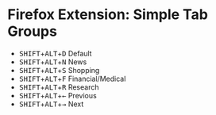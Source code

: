 # Firefox Extension: Simple Tab Groups
>
- <kbd>SHIFT</kbd>+<kbd>ALT</kbd>+<kbd>D</kbd>  Default
- <kbd>SHIFT</kbd>+<kbd>ALT</kbd>+<kbd>N</kbd>  News
- <kbd>SHIFT</kbd>+<kbd>ALT</kbd>+<kbd>S</kbd>  Shopping
- <kbd>SHIFT</kbd>+<kbd>ALT</kbd>+<kbd>F</kbd>  Financial/Medical
- <kbd>SHIFT</kbd>+<kbd>ALT</kbd>+<kbd>R</kbd>  Research
- <kbd>SHIFT</kbd>+<kbd>ALT</kbd>+<kbd>←</kbd>  Previous
- <kbd>SHIFT</kbd>+<kbd>ALT</kbd>+<kbd>→</kbd>  Next
